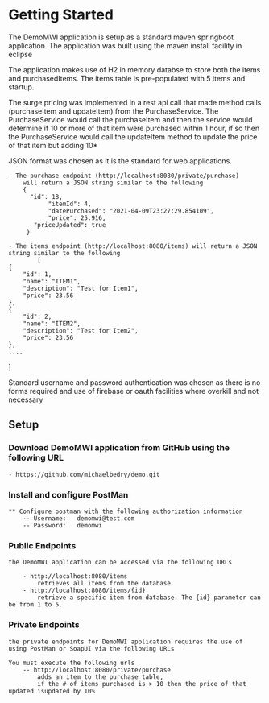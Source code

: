 # Getting Started

The DemoMWI application is setup as a standard maven springboot application. 
The application was built using the maven install facility in eclipse

The application makes use of H2 in memory databse to store both the items and purchasedItems. The items table is pre-populated with 5 items and startup.

The surge pricing was implemented in a rest api call that made method calls (purchaseItem and updateItem)
from the PurchaseService. The PurchaseService would call the purchaseItem and then the service
would determine if 10 or more of that item were purchased within 1 hour, if so then the PurchaseService 
would call the updateItem method to update the price of that item but adding 10*  

JSON format was chosen as it is the standard for web applications.

	- The purchase endpoint (http://localhost:8080/private/purchase) 
		will return a JSON string similar to the following
		{
		  "id": 18,
    	       "itemId": 4,
    	       "datePurchased": "2021-04-09T23:27:29.854109",
    	       "price": 25.916,
           "priceUpdated": true
         }
        
    - The items endpoint (http://localhost:8080/items) will return a JSON string similar to the following
    		[
    {
        "id": 1,
        "name": "ITEM1",
        "description": "Test for Item1",
        "price": 23.56
    },
    {
        "id": 2,
        "name": "ITEM2",
        "description": "Test for Item2",
        "price": 23.56
    },
    ....
]
    
Standard username and password authentication was chosen as there is no forms required
and use of firebase or oauth facilities where overkill and not necessary

## Setup
### Download DemoMWI application from GitHub using the following URL
	- https://github.com/michaelbedry/demo.git
	
### Install and configure PostMan

	** Configure postman with the following authorization information
		-- Username:   demomwi@test.com
		-- Password:   demomwi


### Public Endpoints

	the DemoMWI application can be accessed via the following URLs
	
		- http://localhost:8080/items
			retrieves all items from the database
		- http://localhost:8080/items/{id}
			retrieve a specific item from database. The {id} parameter can be from 1 to 5.

### Private Endpoints

	the private endpoints for DemoMWI application requires the use of  
	using PostMan or SoapUI via the following URLs 
	
	You must execute the following urls 	
		-- http://localhost:8080/private/purchase
			adds an item to the purchase table,
			if the # of items purchased is > 10 then the price of that updated isupdated by 10%
						
			
				 
